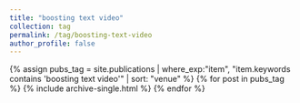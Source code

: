 ```yaml
---
title: "boosting text video"
collection: tag
permalink: /tag/boosting-text-video
author_profile: false
---
```

{% assign pubs_tag = site.publications | where_exp:"item", "item.keywords contains 'boosting text video'" | sort: "venue" %}
{% for post in pubs_tag %}
  {% include archive-single.html %}
{% endfor %}